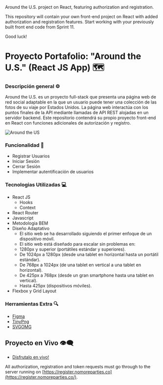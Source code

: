 Around the U.S. project on React, featuring authorization and registration.

This repository will contain your own front-end project on React with added authorization and registration features.
Start working with your previously built front end code from Sprint 11.



Good luck!

# Proyecto Portafolio: "Around the U.S." (React JS App) 🗺️​

### Descripción general ⚙️

Around the U.S. es un proyecto full-stack que presenta una página web de red social adaptable en la que un usuario puede tener una colección de las fotos de su viaje por Estados Unidos. La página web interactúa con los puntos finales de la API mediante llamadas de API REST alojadas en un servidor backend. Este repositorio contendrá su propio proyecto front-end en React con funciones adicionales de autorización y registro.

![Around the US](https://media.giphy.com/media/v1.Y2lkPTc5MGI3NjExN2EzNDEwYzgzYjVhZjQ3ZGFkMzZmZDM3ZWVhNjc2NjI2YzEwZDlhZCZlcD12MV9pbnRlcm5hbF9naWZzX2dpZklkJmN0PWc/0Pe0ZqVNyh8srIiwjn/giphy.gif)

### Funcionalidad 🔗

- Registrar Usuarios
- Iniciar Sesión
- Cerrar Sesión
- Implementar autentificación de usuarios

### Tecnologias Utilizadas 💻

- React JS
  - Hooks 
  - Context
- React Router
- Javascript
- Metodologia BEM
- Diseño Adaptativo
  - El sitio web se ha desarrollado siguiendo el primer enfoque de un dispositivo móvil.
  - El sitio web está diseñado para escalar sin problemas en:
  - 1280px y superior (portátiles estándar y superiores).
  - De 1024px a 1280px (desde una tablet en horizontal hasta un portátil estándar).
  - De 768px a 1024px (de una tablet en vertical a una tablet en horizontal).
  - De 425px a 768px (desde un gran smartphone hasta una tablet en vertical).
  - Hasta 425px (dispositivos móviles).
- Flexbox y Grid Layout

### Herramientas Extra 🔍

- [Figma](https://figma.com/)
- [TinyPng](https://tinypng.com/)
- [SVGOMG](https://jakearchibald.github.io/svgomg/)

## Proyecto en Vivo 👁‍🗨

- [Disfrutalo en vivo!](https://firhoe.github.io/react-around-auth_es)


All authorization, registration and token requests must go through to the server running on [https://register.nomoreparties.co](https://register.nomoreparties.co/).